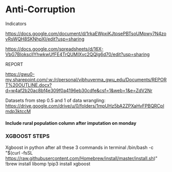 # Anti-Corruption


Indicators 



https://docs.google.com/document/d/1rkaEWpxiKJtpsePBTsoUMpwy7N4zovRsWQH8SKNhpXI/edit?usp=sharing


https://docs.google.com/spreadsheets/d/16X-VbG7BIokscllYhwkwUfFE4TrQUMIXvc2QQIg6d70/edit?usp=sharing



REPORT



https://gwu0-my.sharepoint.com/:w:/r/personal/vibhuverma_gwu_edu/Documents/REPORT%20OUTLINE.docx?d=w4af2b20ac8bf4e309f0a4196eb30cdfe&csf=1&web=1&e=ZdV2Nr

Datasets from step 0.5 and 1 of data wrangling:
https://drive.google.com/drive/u/0/folders/1mpUHz5bA2ZPXaHvFPBQRCplmdp3ktccM


#### Include rural population column after imputation on monday



### XGBOOST STEPS
Xgboost in python after all these 3 commands in terminal
/bin/bash -c "$(curl -fsSL https://raw.githubusercontent.com/Homebrew/install/master/install.sh)"
!brew install libomp
!pip3 install xgboost
